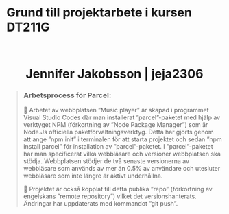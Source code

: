 # Grund till projektarbete i kursen DT211G
<br>
<h1 align="center">
  Jennifer Jakobsson | jeja2306
</h1>

>### Arbetsprocess för Parcel:
>
>:radio_button: Arbetet av webbplatsen ”Music player” är skapad i programmet Visual Studio Codes där man installerat ”parcel”-paketet med hjälp av verktyget NPM (förkortning av ”Node Package Manager”) som är Node.Js officiella paketförvaltningsverktyg. Detta har gjorts genom att ange ”npm init” i terminalen för att starta projektet och sedan ”npm install parcel” för installation av ”parcel”-paketet. I ”parcel”-paketet har man specificerat vilka webbläsare och versioner webbplatsen ska stödja. Webbplatsen stödjer de två senaste versionerna av webbläsare som används av mer än 0.5% av användare och utesluter webbläsare som inte längre är aktivt underhållna.  
>
>:radio_button: Projektet är också kopplat till detta publika ”repo” (förkortning av engelskans ”remote repository”) vilket det versionshanterats. Ändringar har uppdaterats med kommandot ”git push”.